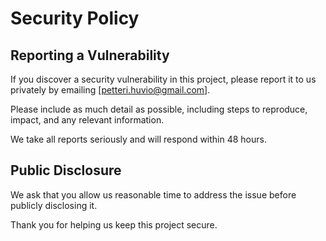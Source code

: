 # Security Policy

## Reporting a Vulnerability

If you discover a security vulnerability in this project, please report it to us privately by emailing [petteri.huvio@gmail.com].

Please include as much detail as possible, including steps to reproduce, impact, and any relevant information.

We take all reports seriously and will respond within 48 hours.

## Public Disclosure

We ask that you allow us reasonable time to address the issue before publicly disclosing it.

Thank you for helping us keep this project secure.
